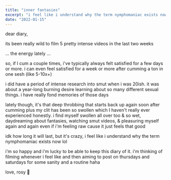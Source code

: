 ```yaml
---
title: "inner fantasies"
excerpt: "i feel like i understand why the term nymphomaniac exists now lol"
date: "2022-01-15"
---
```


dear diary,

its been really wild to film 5 pretty intense videos in the last two weeks

... the energy lately ...

so, if I cum a couple times, i've typically always felt satisfied for a few days or more. i can even feel satisfied for a week or more after cumming a ton in one sesh (like 5-10x+)

i did have a period of intense research into smut when i was 20ish. it was about a year-long burning desire learning about so many different sexual things. i have really fond memories of those days

lately though, it's that deep throbbing that starts back up again soon after cumming plus my clit has been so swollen which I haven't really ever experienced honestly. i find myself swollen all over too & so wet, daydreaming about fantasies, watching smut videos, & pleasuring myself again and again even if i'm feeling raw cause it just feels that good

idk how long it will last, but it's crazy, i feel like i understand why the term nymphomaniac exists now lol

i'm so happy and i'm lucky to be able to keep this diary of it. i'm thinking of filming whenever i feel like and then aiming to post on thursdays and saturdays for some sanity and a routine haha

love,
rosy 🤍